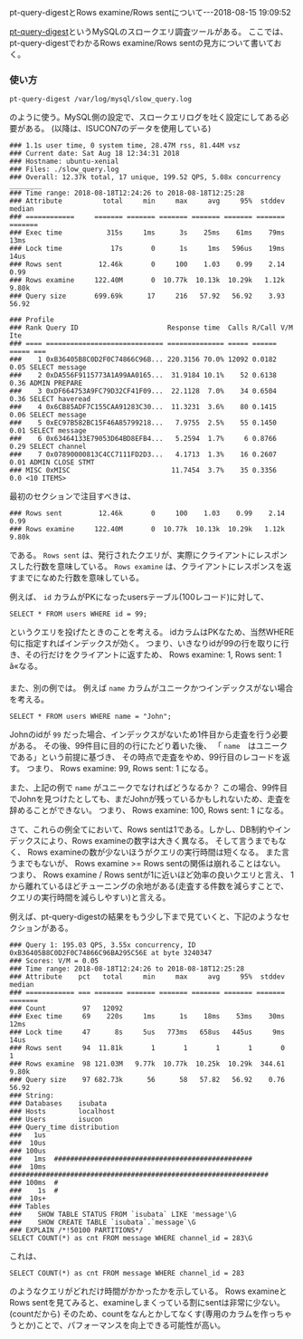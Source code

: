 pt-query-digestとRows examine/Rows sentについて---2018-08-15 19:09:52

[pt-query-digest](https://www.percona.com/doc/percona-toolkit/LATEST/pt-query-digest.html)というMySQLのスロークエリ調査ツールがある。
ここでは、pt-query-digestでわかるRows examine/Rows sentの見方について書いておく。

### 使い方

```
pt-query-digest /var/log/mysql/slow_query.log
```
のように使う。MySQL側の設定で、スロークエリログを吐く設定にしてある必要がある。
(以降は、ISUCON7のデータを使用している)

```
### 1.1s user time, 0 system time, 28.47M rss, 81.44M vsz
### Current date: Sat Aug 18 12:34:31 2018
### Hostname: ubuntu-xenial
### Files: ./slow_query.log
### Overall: 12.37k total, 17 unique, 199.52 QPS, 5.08x concurrency ________
### Time range: 2018-08-18T12:24:26 to 2018-08-18T12:25:28
### Attribute          total     min     max     avg     95%  stddev  median
### ============     ======= ======= ======= ======= ======= ======= =======
### Exec time           315s     1ms      3s    25ms    61ms    79ms    13ms
### Lock time            17s       0      1s     1ms   596us    19ms    14us
### Rows sent         12.46k       0     100    1.03    0.99    2.14    0.99
### Rows examine     122.40M       0  10.77k  10.13k  10.29k   1.12k   9.80k
### Query size       699.69k      17     216   57.92   56.92    3.93   56.92

### Profile
### Rank Query ID                      Response time  Calls R/Call V/M   Ite
### ==== ============================= ============== ===== ====== ===== ===
###    1 0xB36405B8C0D2F0C74866C96B... 220.3156 70.0% 12092 0.0182  0.05 SELECT message
###    2 0xDA556F9115773A1A99AA0165...  31.9184 10.1%    52 0.6138  0.36 ADMIN PREPARE
###    3 0xDF664753A9FC79D32CF41F09...  22.1128  7.0%    34 0.6504  0.36 SELECT haveread
###    4 0x6CB85ADF7C155CAA91283C30...  11.3231  3.6%    80 0.1415  0.06 SELECT message
###    5 0xEC97B582BC15F46A85799218...   7.9755  2.5%    55 0.1450  0.01 SELECT message
###    6 0x63464133E79053D64BD8EFB4...   5.2594  1.7%     6 0.8766  0.29 SELECT channel
###    7 0x07890000813C4CC7111FD2D3...   4.1713  1.3%    16 0.2607  0.01 ADMIN CLOSE STMT
### MISC 0xMISC                         11.7454  3.7%    35 0.3356   0.0 <10 ITEMS>
```

最初のセクションで注目すべきは、

```
### Rows sent         12.46k       0     100    1.03    0.99    2.14    0.99
### Rows examine     122.40M       0  10.77k  10.13k  10.29k   1.12k   9.80k
```

である。
`Rows sent` は、発行されたクエリが、実際にクライアントにレスポンスした行数を意味している。
`Rows examine` は、クライアントにレスポンスを返すまでになめた行数を意味している。

例えば、 `id` カラムがPKになったusersテーブル(100レコード)に対して、

```
SELECT * FROM users WHERE id = 99;
```

というクエリを投げたときのことを考える。
idカラムはPKなため、当然WHERE句に指定すればインデックスが効く。
つまり、いきなりidが99の行を取りに行き、その行だけをクライアントに返すため、
Rows examine: 1, Rows sent: 1 ã«なる。

また、別の例では。
例えば `name` カラムがユニークかつインデックスがない場合を考える。


```
SELECT * FROM users WHERE name = "John";
```

Johnのidが `99` だった場合、インデックスがないため1件目から走査を行う必要がある。
その後、99件目に目的の行にたどり着いた後、 「 `name`　はユニークである」という前提に基づき、
その時点で走査をやめ、99行目のレコードを返す。
つまり、 Rows examine: 99, Rows sent: 1 になる。

また、上記の例で `name` がユニークでなければどうなるか？
この場合、99件目でJohnを見つけたとしても、まだJohnが残っているかもしれないため、走査を辞めることができない。
つまり、 Rows examine: 100, Rows sent: 1 になる。

さて、これらの例全てにおいて、Rows sentは1である。しかし、DB制約やインデックスにより、Rows examineの数字は大きく異なる。
そして言うまでもなく、 Rows examineの数が少ないほうがクエリの実行時間は短くなる。
また言うまでもないが、 Rows examine >= Rows sentの関係は崩れることはない。
つまり、 Rows examine / Rows sentが1に近いほど効率の良いクエリと言え、
1から離れているほどチューニングの余地がある(走査する件数を減らすことで、クエリの実行時間を減らしやすい)と言える。

例えば、pt-query-digestの結果をもう少し下まで見ていくと、下記のようなセクションがある。

```
### Query 1: 195.03 QPS, 3.55x concurrency, ID 0xB36405B8C0D2F0C74866C96BA295C56E at byte 3240347
### Scores: V/M = 0.05
### Time range: 2018-08-18T12:24:26 to 2018-08-18T12:25:28
### Attribute    pct   total     min     max     avg     95%  stddev  median
### ============ === ======= ======= ======= ======= ======= ======= =======
### Count         97   12092
### Exec time     69    220s     1ms      1s    18ms    53ms    30ms    12ms
### Lock time     47      8s     5us   773ms   658us   445us     9ms    14us
### Rows sent     94  11.81k       1       1       1       1       0       1
### Rows examine  98 121.03M   9.77k  10.77k  10.25k  10.29k  344.61   9.80k
### Query size    97 682.73k      56      58   57.82   56.92    0.76   56.92
### String:
### Databases    isubata
### Hosts        localhost
### Users        isucon
### Query_time distribution
###   1us
###  10us
### 100us
###   1ms  #################################################
###  10ms  ################################################################
### 100ms  #
###    1s  #
###  10s+
### Tables
###    SHOW TABLE STATUS FROM `isubata` LIKE 'message'\G
###    SHOW CREATE TABLE `isubata`.`message`\G
### EXPLAIN /*!50100 PARTITIONS*/
SELECT COUNT(*) as cnt FROM message WHERE channel_id = 283\G
```

これは、

```
SELECT COUNT(*) as cnt FROM message WHERE channel_id = 283
```

のようなクエリがどれだけ時間がかかったかを示している。
Rows examineとRows sentを見てみると、examineしまくっている割にsentは非常に少ない。(countだから)
そのため、countをなんとかしてなくす(専用のカラムを作っちゃうとか)ことで、パフォーマンスを向上できる可能性が高い。
